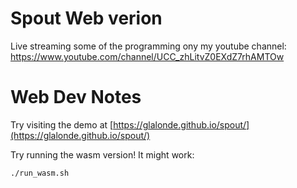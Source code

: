Spout Web verion
=====

Live streaming some of the programming ony my youtube channel: https://www.youtube.com/channel/UCC_zhLitvZ0EXdZ7rhAMTOw

Web Dev Notes
===

Try visiting the demo at [https://glalonde.github.io/spout/](https://glalonde.github.io/spout/)

Try running the wasm version! It might work:
```
./run_wasm.sh
```